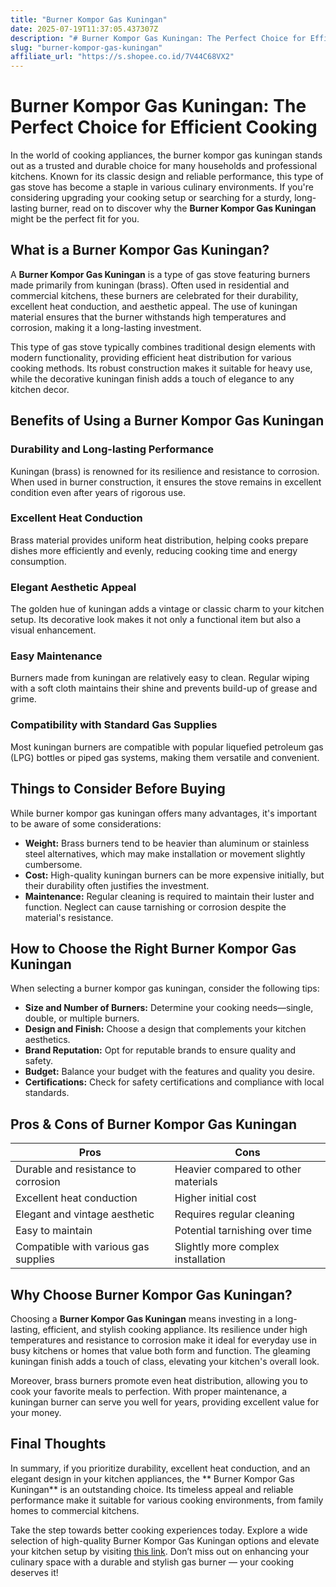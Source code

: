 ```yaml
---
title: "Burner Kompor Gas Kuningan"
date: 2025-07-19T11:37:05.437307Z
description: "# Burner Kompor Gas Kuningan: The Perfect Choice for Efficient Cooking..."
slug: "burner-kompor-gas-kuningan"
affiliate_url: "https://s.shopee.co.id/7V44C68VX2"
---
```

# Burner Kompor Gas Kuningan: The Perfect Choice for Efficient Cooking

In the world of cooking appliances, the burner kompor gas kuningan stands out as a trusted and durable choice for many households and professional kitchens. Known for its classic design and reliable performance, this type of gas stove has become a staple in various culinary environments. If you're considering upgrading your cooking setup or searching for a sturdy, long-lasting burner, read on to discover why the **Burner Kompor Gas Kuningan** might be the perfect fit for you.

## What is a Burner Kompor Gas Kuningan?

A **Burner Kompor Gas Kuningan** is a type of gas stove featuring burners made primarily from kuningan (brass). Often used in residential and commercial kitchens, these burners are celebrated for their durability, excellent heat conduction, and aesthetic appeal. The use of kuningan material ensures that the burner withstands high temperatures and corrosion, making it a long-lasting investment.

This type of gas stove typically combines traditional design elements with modern functionality, providing efficient heat distribution for various cooking methods. Its robust construction makes it suitable for heavy use, while the decorative kuningan finish adds a touch of elegance to any kitchen decor.

## Benefits of Using a Burner Kompor Gas Kuningan

### Durability and Long-lasting Performance
Kuningan (brass) is renowned for its resilience and resistance to corrosion. When used in burner construction, it ensures the stove remains in excellent condition even after years of rigorous use.

### Excellent Heat Conduction
Brass material provides uniform heat distribution, helping cooks prepare dishes more efficiently and evenly, reducing cooking time and energy consumption.

### Elegant Aesthetic Appeal
The golden hue of kuningan adds a vintage or classic charm to your kitchen setup. Its decorative look makes it not only a functional item but also a visual enhancement.

### Easy Maintenance
Burners made from kuningan are relatively easy to clean. Regular wiping with a soft cloth maintains their shine and prevents build-up of grease and grime.

### Compatibility with Standard Gas Supplies
Most kuningan burners are compatible with popular liquefied petroleum gas (LPG) bottles or piped gas systems, making them versatile and convenient.

## Things to Consider Before Buying

While burner kompor gas kuningan offers many advantages, it's important to be aware of some considerations:

- **Weight:** Brass burners tend to be heavier than aluminum or stainless steel alternatives, which may make installation or movement slightly cumbersome.
- **Cost:** High-quality kuningan burners can be more expensive initially, but their durability often justifies the investment.
- **Maintenance:** Regular cleaning is required to maintain their luster and function. Neglect can cause tarnishing or corrosion despite the material's resistance.

## How to Choose the Right Burner Kompor Gas Kuningan

When selecting a burner kompor gas kuningan, consider the following tips:

- **Size and Number of Burners:** Determine your cooking needs—single, double, or multiple burners.
- **Design and Finish:** Choose a design that complements your kitchen aesthetics.
- **Brand Reputation:** Opt for reputable brands to ensure quality and safety.
- **Budget:** Balance your budget with the features and quality you desire.
- **Certifications:** Check for safety certifications and compliance with local standards.

## Pros & Cons of Burner Kompor Gas Kuningan

| **Pros**                                  | **Cons**                               |
|-------------------------------------------|----------------------------------------|
| Durable and resistance to corrosion    | Heavier compared to other materials  |
| Excellent heat conduction                | Higher initial cost                   |
| Elegant and vintage aesthetic            | Requires regular cleaning             |
| Easy to maintain                         | Potential tarnishing over time       |
| Compatible with various gas supplies     | Slightly more complex installation  |

## Why Choose Burner Kompor Gas Kuningan?

Choosing a **Burner Kompor Gas Kuningan** means investing in a long-lasting, efficient, and stylish cooking appliance. Its resilience under high temperatures and resistance to corrosion make it ideal for everyday use in busy kitchens or homes that value both form and function. The gleaming kuningan finish adds a touch of class, elevating your kitchen's overall look.

Moreover, brass burners promote even heat distribution, allowing you to cook your favorite meals to perfection. With proper maintenance, a kuningan burner can serve you well for years, providing excellent value for your money.

## Final Thoughts

In summary, if you prioritize durability, excellent heat conduction, and an elegant design in your kitchen appliances, the ** Burner Kompor Gas Kuningan** is an outstanding choice. Its timeless appeal and reliable performance make it suitable for various cooking environments, from family homes to commercial kitchens.

Take the step towards better cooking experiences today. Explore a wide selection of high-quality Burner Kompor Gas Kuningan options and elevate your kitchen setup by visiting [this link](https://s.shopee.co.id/7V44C68VX2). Don’t miss out on enhancing your culinary space with a durable and stylish gas burner — your cooking deserves it!